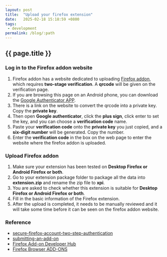 ```yaml
---
layout: post
title:  "Upload your firefox extension"
date:   2025-02-18 15:18:59 +0800
tags: 
 - development
permalink: /blog/:path
---
```

## {{ page.title }}

### Log in to the Firefox addon website
1. Firefox addon has a website dedicated to uploading [Firefox addon](https://addons.mozilla.org/en-US/developers/), which requires **two-stage verification**. A **qrcode** will be given on the verification page.
2. If you are browsing this page on an Android phone, you can download the [Google Authenticator APP](https://play.google.com/store/apps/details?id=com.google.android.apps.authenticator2&pli=1).
3. There is a link on the website to convert the qrcode into a private key. Copy the **private key**.
4. Then open **Google authenticator**, click the **plus sign**, click enter to set the key, and you can choose a **verification code** name.
5. Paste your **verification code** onto the **private key** you just copied, and a **six-digit number** will be generated. Copy the number.
6. Enter the **verification code** in the box on the web page to enter the website where the firefox addon is uploaded.

### Upload Firefox addon
1. Make sure your extension has been tested on **Desktop Firefox or Android Firefox or both**.
2. Go to your extension package folder to package all the data into **extension.zip** and rename the zip file to **xpi**.
3. You are asked to check whether this extension is suitable for **Desktop Firefox or Android Firefox or both**.
4. Fill in the basic information of the Firefox extension.
5. After the upload is completed, it needs to be manually reviewed and it will take some time before it can be seen on the firefox addon website.

### Reference
- [secure-firefox-account-two-step-authentication](https://support.mozilla.org/hsb/kb/secure-firefox-account-two-step-authentication)
- [submitting-an-add-on](https://extensionworkshop.com/documentation/publish/submitting-an-add-on/)
- [Firefox Add-on Developer Hub](https://addons.mozilla.org/en-US/developers/)
- [Firefox Browser ADD-ONS](https://addons.mozilla.org/en-US/android/)
